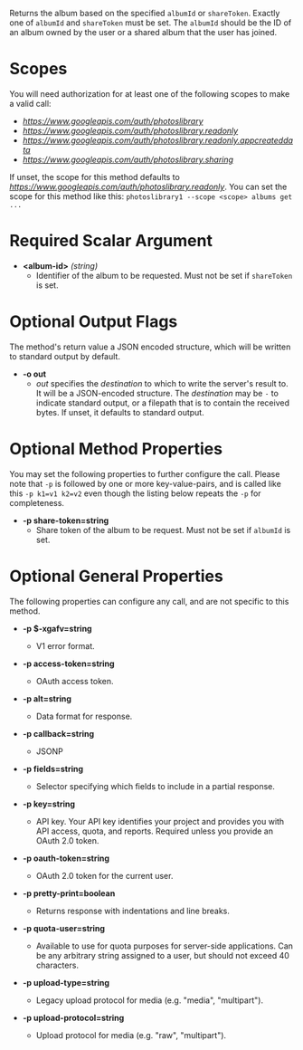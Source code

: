 Returns the album based on the specified `albumId` or `shareToken`.
Exactly one of `albumId` and `shareToken` must be set.
The `albumId` should be the ID of an album owned by the user or a shared
album that the user has joined.
# Scopes

You will need authorization for at least one of the following scopes to make a valid call:

* *https://www.googleapis.com/auth/photoslibrary*
* *https://www.googleapis.com/auth/photoslibrary.readonly*
* *https://www.googleapis.com/auth/photoslibrary.readonly.appcreateddata*
* *https://www.googleapis.com/auth/photoslibrary.sharing*

If unset, the scope for this method defaults to *https://www.googleapis.com/auth/photoslibrary.readonly*.
You can set the scope for this method like this: `photoslibrary1 --scope <scope> albums get ...`
# Required Scalar Argument
* **&lt;album-id&gt;** *(string)*
    - Identifier of the album to be requested. Must not be set if `shareToken` is
        set.

# Optional Output Flags

The method's return value a JSON encoded structure, which will be written to standard output by default.

* **-o out**
    - *out* specifies the *destination* to which to write the server's result to.
      It will be a JSON-encoded structure.
      The *destination* may be `-` to indicate standard output, or a filepath that is to contain the received bytes.
      If unset, it defaults to standard output.
# Optional Method Properties

You may set the following properties to further configure the call. Please note that `-p` is followed by one 
or more key-value-pairs, and is called like this `-p k1=v1 k2=v2` even though the listing below repeats the
`-p` for completeness.

* **-p share-token=string**
    - Share token of the album to be request. Must not be set if `albumId` is
        set.

# Optional General Properties

The following properties can configure any call, and are not specific to this method.

* **-p $-xgafv=string**
    - V1 error format.

* **-p access-token=string**
    - OAuth access token.

* **-p alt=string**
    - Data format for response.

* **-p callback=string**
    - JSONP

* **-p fields=string**
    - Selector specifying which fields to include in a partial response.

* **-p key=string**
    - API key. Your API key identifies your project and provides you with API access, quota, and reports. Required unless you provide an OAuth 2.0 token.

* **-p oauth-token=string**
    - OAuth 2.0 token for the current user.

* **-p pretty-print=boolean**
    - Returns response with indentations and line breaks.

* **-p quota-user=string**
    - Available to use for quota purposes for server-side applications. Can be any arbitrary string assigned to a user, but should not exceed 40 characters.

* **-p upload-type=string**
    - Legacy upload protocol for media (e.g. &#34;media&#34;, &#34;multipart&#34;).

* **-p upload-protocol=string**
    - Upload protocol for media (e.g. &#34;raw&#34;, &#34;multipart&#34;).
